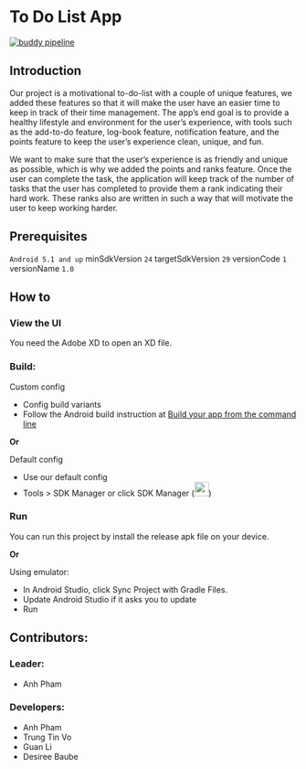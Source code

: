 # To Do List App

[![buddy pipeline](https://app.buddy.works/phuanh004/to-do-list-app/pipelines/pipeline/288193/badge.svg?token=4070ca1d7e58979d3e8857f10101c2ce660d7cf246fdf325b29374284b7c684a "buddy pipeline")](https://app.buddy.works/phuanh004/to-do-list-app/pipelines/pipeline/288193)

## Introduction
Our project is a motivational to-do-list with a couple of unique features, we added these features so that it will make the user have an easier time to keep in track of their time management. The app’s end goal is to provide a healthy lifestyle and environment for the user’s experience, with tools such as the add-to-do feature, log-book feature, notification feature, and the points feature to keep the user’s experience clean, unique, and fun.

We want to make sure that the user’s experience is as friendly and unique as possible, which is why we added the points and ranks feature. Once the user can complete the task, the application will keep track of the number of tasks that the user has completed to provide them a rank indicating their hard work. These ranks also are written in such a way that will motivate the user to keep working harder.

## Prerequisites
`Android 5.1 and up`
minSdkVersion `24`
targetSdkVersion `29`
versionCode `1`
versionName `1.0`

## How to
### View the UI
You need the Adobe XD to open an XD file.

### Build:
Custom config
- Config build variants
- Follow the Android build instruction at [Build your app from the command line](https://developer.android.com/studio/build/building-cmdline)

**Or**

Default config
- Use our default config
- Tools > SDK Manager or click SDK Manager (<img src="https://developer.android.com/studio/images/buttons/toolbar-sdk-manager.png" width="25" height="25">)

### Run
You can run this project by install the release apk file on your device.

**Or**

Using emulator:
- In Android Studio, click Sync Project with Gradle Files.
- Update Android Studio if it asks you to update
- Run

## Contributors:
### Leader:
- Anh Pham

### Developers:

- Anh Pham
- Trung Tin Vo
- Guan Li
- Desiree Baube
